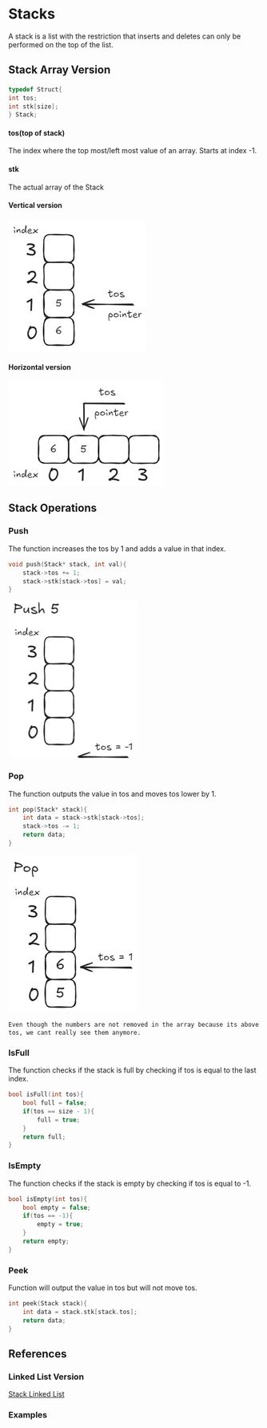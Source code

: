 # Stacks

A stack is a list with the restriction that inserts and deletes
can only be performed on the top of the list.
## Stack Array Version
```c
typedef Struct{
int tos;
int stk[size];
} Stack;
```
#### tos(top of stack)
The index where the top most/left most value of an array.
Starts at index -1.
#### stk
The actual array of the Stack

#### Vertical version
![vertical_stack](Images/vertical_stack.jpg)
#### Horizontal version
![horizontal_stack](Images/horizontal_stack.jpg)

## Stack Operations
### Push
The function increases the tos by 1 and adds a value in that index.
```c
void push(Stack* stack, int val){
	stack->tos += 1;
	stack->stk[stack->tos] = val;
}
```
![push_gif](Images/push_stack.gif)
### Pop
The function outputs the value in tos and moves tos lower by 1.
```c
int pop(Stack* stack){
	int data = stack->stk[stack->tos];
	stack->tos -= 1;
	return data;
}
```
![pop_gif](Images/pop_stack.gif)
``` 
Even though the numbers are not removed in the array because its above tos, we cant really see them anymore.
```
### IsFull
The function checks if the stack is full by checking if tos is equal to the last index.
```c
bool isFull(int tos){
	bool full = false;
	if(tos == size - 1){
		full = true;
	}
	return full;
}
```
### IsEmpty
The function checks if the stack is empty by checking if tos is equal to -1.
```c
bool isEmpty(int tos){
	bool empty = false;
	if(tos == -1){
		empty = true;
	}
	return empty;
}
```

### Peek
Function will output the value in tos but will not move tos.
```c
int peek(Stack stack){
	int data = stack.stk[stack.tos];
	return data;
}
```
## References
### Linked List Version
[Stack Linked List](Stack_LinkedList.md)
### Examples
